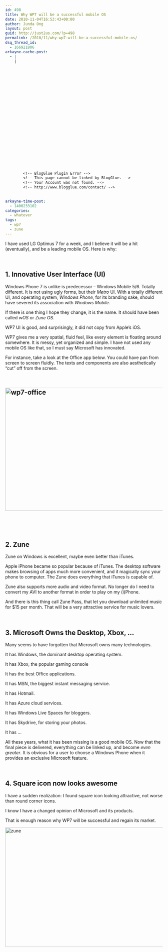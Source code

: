 ```yaml
---
id: 498
title: Why WP7 will be a successful mobile OS
date: 2010-11-04T16:53:43+00:00
author: Junda Ong
layout: post
guid: http://just2us.com/?p=498
permalink: /2010/11/why-wp7-will-be-a-successful-mobile-os/
dsq_thread_id:
  - 166921806
arkayne-cache-post:
  - |
    |
        
        
        
        
        
        
        
        
        
        
        
        
        
        
        
        
        
        
        
        
        
        
        
        <!-- BlogGlue Plugin Error -->
        <!-- This page cannot be linked by BlogGlue. -->
        <!-- Your Account was not found. -->
        <!-- http://www.blogglue.com/contact/ -->
        
        
arkayne-time-post:
  - 1400233102
categories:
  - whatever
tags:
  - wp7
  - zune
---
```

I have used LG Optimus 7 for a week, and I believe it will be a hit (eventually), and be a leading mobile OS. Here is why:

&#160;

## 1. Innovative User Interface (UI)

Windows Phone 7 is unlike is predecessor – Windows Mobile 5/6. Totally different. It is not using ugly forms, but their _Metro_ UI. With a totally different UI, and operating system, _Windows Phone_, for its branding sake, should have severed its association with _Windows Mobile_. 

If there is one thing I hope they change, it is the name. It should have been called _wOS_ or _Zune OS_.

WP7 UI is good, and surprisingly, it did not copy from Apple’s iOS. 

WP7 gives me a very spatial, fluid feel, like every element is floating around somewhere. It is messy, yet organized and simple. I have not used any mobile OS like that, so I must say Microsoft has innovated.

For instance, take a look at the Office app below. You could have pan from screen to screen fluidly. The texts and components are also aesthetically “cut” off from the screen.

## &#160;<a href="http://blog.just2us.com/wp-content/uploads/2010/11/wp7-office.jpg" onclick="__gaTracker('send', 'event', 'outbound-article', 'http://blog.just2us.com/wp-content/uploads/2010/11/wp7-office.jpg', '');"><img style="background-image: none; border-bottom: 0px; border-left: 0px; padding-left: 0px; padding-right: 0px; display: inline; border-top: 0px; border-right: 0px; padding-top: 0px" title="wp7-office" border="0" alt="wp7-office" src="http://blog.just2us.com/wp-content/uploads/2010/11/wp7-office_thumb.jpg" width="644" height="392" /></a>

&#160;

&#160;

## 2. Zune

Zune on Windows is excellent, maybe even better than iTunes. 

Apple iPhone became so popular because of iTunes. The desktop software makes browsing of apps much more convenient, and it magically sync your phone to computer. The Zune does everything that iTunes is capable of.

Zune also supports more audio and video format. No longer do I need to convert my AVI to another format in order to play on my (i)Phone.

And there is this thing call Zune Pass, that let you download unlimited music for $15 per month. That will be a very attractive service for music lovers.

&#160;

## 3. Microsoft Owns the Desktop, Xbox, …

Many seems to have forgotten that Microsoft owns many technologies.

It has Windows, the dominant desktop operating system. 

It has Xbox, the popular gaming console

It has the best Office applications. 

It has MSN, the biggest instant messaging service.

It has Hotmail. 

It has Azure cloud services. 

It has Windows Live Spaces for bloggers.

It has Skydrive, for storing your photos.

It has …

All these years, what it has been missing is a good mobile OS. Now that the final piece is delivered, everything can be linked up, and become _even greater_. It is obvious for a user to choose a Windows Phone when it provides an exclusive Microsoft feature.

&#160;

## 4. Square icon now looks awesome

I have a sudden realization: I found square icon looking attractive, not worse than round corner icons.

I know I have a changed opinion of Microsoft and its products. 

That is enough reason why WP7 will be successful and regain its market.

<a href="http://blog.just2us.com/wp-content/uploads/2010/11/zune.png" onclick="__gaTracker('send', 'event', 'outbound-article', 'http://blog.just2us.com/wp-content/uploads/2010/11/zune.png', '');"><img style="background-image: none; border-right-width: 0px; padding-left: 0px; padding-right: 0px; display: inline; border-top-width: 0px; border-bottom-width: 0px; border-left-width: 0px; padding-top: 0px" title="zune" border="0" alt="zune" src="http://blog.just2us.com/wp-content/uploads/2010/11/zune_thumb.png" width="644" height="381" /></a>

<div style="font-size:0px;height:0px;line-height:0px;margin:0;padding:0;clear:both">
</div>